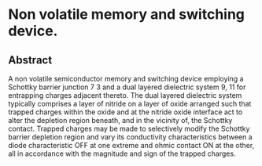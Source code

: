 # Non volatile memory and switching device.

## Abstract
A non volatile semiconductor memory and switching device employing a Schottky barrier junction 7 3 and a dual layered dielectric system 9, 11 for entrapping charges adjacent thereto. The dual layered dielectric system typically comprises a layer of nitride on a layer of oxide arranged such that trapped charges within the oxide and at the nitride oxide interface act to alter the depletion region beneath, and in the vicinity of, the Schottky contact. Trapped charges may be made to selectively modify the Schottky barrier depletion region and vary its conductivity characteristics between a diode characteristic OFF at one extreme and ohmic contact ON at the other, all in accordance with the magnitude and sign of the trapped charges.